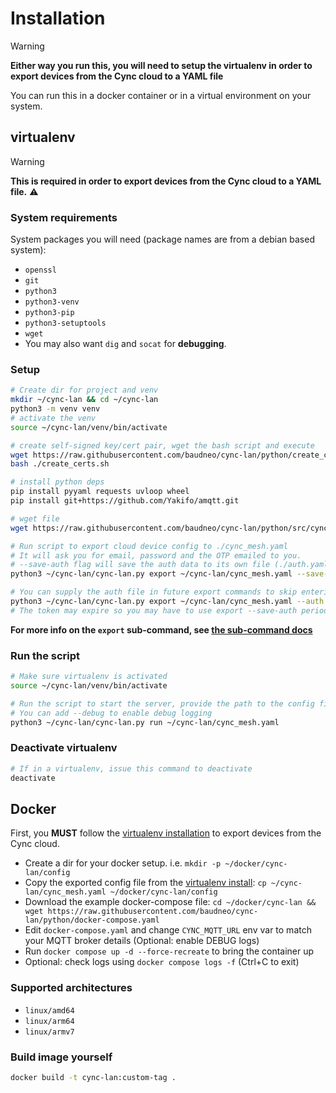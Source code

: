 # Installation

> [!WARNING]
> **Either way you run this, you will need to setup the virtualenv in order to 
export devices from the Cync cloud to a YAML file**

You can run this in a docker container or in a virtual environment on your system.

## virtualenv
>[!WARNING]
> **This is required in order to export devices from the Cync cloud to a YAML file.** :warning:

### System requirements
System packages you will need (package names are from a debian based system):
- `openssl`
- `git`
- `python3`
- `python3-venv`
- `python3-pip`
- `python3-setuptools`
- `wget`
- You may also want `dig` and `socat` for **debugging**.

### Setup
```bash
# Create dir for project and venv
mkdir ~/cync-lan && cd ~/cync-lan
python3 -m venv venv
# activate the venv
source ~/cync-lan/venv/bin/activate

# create self-signed key/cert pair, wget the bash script and execute
wget https://raw.githubusercontent.com/baudneo/cync-lan/python/create_certs.sh
bash ./create_certs.sh

# install python deps
pip install pyyaml requests uvloop wheel
pip install git+https://github.com/Yakifo/amqtt.git

# wget file
wget https://raw.githubusercontent.com/baudneo/cync-lan/python/src/cync-lan.py

# Run script to export cloud device config to ./cync_mesh.yaml
# It will ask you for email, password and the OTP emailed to you.
# --save-auth flag will save the auth data to its own file (./auth.yaml by default if --auth-output is not supplied)
python3 ~/cync-lan/cync-lan.py export ~/cync-lan/cync_mesh.yaml --save-auth --auth-output ~/cync-lan/.auth.yaml

# You can supply the auth file in future export commands to skip entering email, pass and OTP by using -> 
python3 ~/cync-lan/cync-lan.py export ~/cync-lan/cync_mesh.yaml --auth ~/cync-lan/.auth.yaml
# The token may expire so you may have to use export --save-auth periodically.
```

**For more info on the `export` sub-command, see [the sub-command docs](./cync-lan%20sub-commands.md#export)**

### Run the script
```bash
# Make sure virtualenv is activated
source ~/cync-lan/venv/bin/activate

# Run the script to start the server, provide the path to the config file
# You can add --debug to enable debug logging
python3 ~/cync-lan/cync-lan.py run ~/cync-lan/cync_mesh.yaml
```

### Deactivate virtualenv
```bash
# If in a virtualenv, issue this command to deactivate
deactivate
````

## Docker

First, you **MUST** follow the [virtualenv installation](#virtualenv) to export devices from the Cync cloud.

- Create a dir for your docker setup. i.e. `mkdir -p ~/docker/cync-lan/config`
- Copy the exported config file from the [virtualenv install](#virtualenv): `cp ~/cync-lan/cync_mesh.yaml ~/docker/cync-lan/config` 
- Download the example docker-compose file: `cd ~/docker/cync-lan && wget https://raw.githubusercontent.com/baudneo/cync-lan/python/docker-compose.yaml`
- Edit `docker-compose.yaml` and change `CYNC_MQTT_URL` env var to match your MQTT broker details (Optional: enable DEBUG logs)
- Run `docker compose up -d --force-recreate` to bring the container up
- Optional: check logs using `docker compose logs -f` (Ctrl+C to exit)

### Supported architectures
- `linux/amd64`
- `linux/arm64`
- `linux/armv7`

### Build image yourself
```bash
docker build -t cync-lan:custom-tag .
```